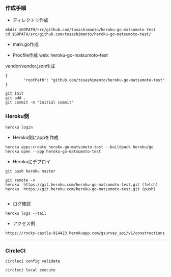 
### 作成手順

* ディレクトリ作成

```
mkdir $GOPATH/src/github.com/tosashimanto/heroku-go-matsumoto-test
cd $GOPATH/src/github.com/tosashimanto/heroku-go-matsumoto-test/

```


* main.go作成

* Procfile作成
web: heroku-go-matsumoto-test

vendor/vendor.json作成
```
{
        "rootPath": "github.com/tosashimanto/heroku-go-matsumoto-test"
}

```


```
git init
git add .
git commit -m "initial commit"
```

### Heroku側

```
heroku login
```


* Heroku側にappを作成

```
heroku apps:create heroku-go-matsumoto-test --buildpack heroku/go
heroku open --app heroku-go-matsumoto-test
```


* Herokuにデプロイ
```
git push heroku master

git remote -v
heroku	https://git.heroku.com/heroku-go-matsumoto-test.git (fetch)
heroku	https://git.heroku.com/heroku-go-matsumoto-test.git (push)


```


* ログ確認
```
heroku logs --tail
```

* アクセス例
```
https://rocky-castle-914423.herokuapp.com/gsurvey_api/v1/constructions

```


---
### CircleCI

```
circleci config validate

circleci local execute



```

